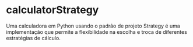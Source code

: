 # calculatorStrategy

Uma calculadora em Python usando o padrão de projeto Strategy é uma implementação que permite a flexibilidade na escolha e troca de diferentes estratégias de cálculo.
